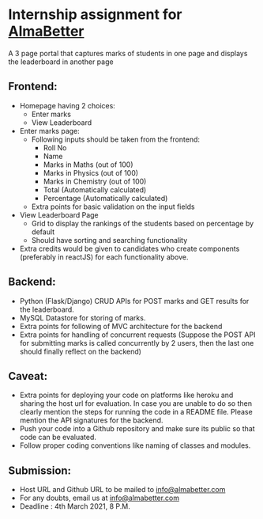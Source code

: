 # Internship assignment for [AlmaBetter](https://www.almabetter.com)

A 3 page portal that captures marks of students in one page and displays the leaderboard in another page

## Frontend:

- Homepage having 2 choices:
  - Enter marks
  - View Leaderboard
- Enter marks page:
  - Following inputs should be taken from the frontend:
    - Roll No
    - Name
    - Marks in Maths (out of 100)
    - Marks in Physics (out of 100)
    - Marks in Chemistry (out of 100)
    - Total (Automatically calculated)
    - Percentage (Automatically calculated)
  - Extra points for basic validation on the input fields
- View Leaderboard Page
  - Grid to display the rankings of the students based on percentage by default
  - Should have sorting and searching functionality
- Extra credits would be given to candidates who create components (preferably in reactJS) for each functionality above.

## Backend:

- Python (Flask/Django) CRUD APIs for POST marks and GET results for the leaderboard.
- MySQL Datastore for storing of marks.
- Extra points for following of MVC architecture for the backend
- Extra points for handling of concurrent requests (Suppose the POST API for submitting marks is called concurrently by 2 users, then the last one should finally reflect on the backend)

## Caveat:

- Extra points for deploying your code on platforms like heroku and sharing the host url for evaluation. In case you are unable to do so then clearly mention the steps for running the code in a README file. Please mention the API signatures for the backend.
- Push your code into a Github repository and make sure its public so that code can be evaluated.
- Follow proper coding conventions like naming of classes and modules.

## Submission:

- Host URL and Github URL to be mailed to info@almabetter.com
- For any doubts, email us at info@almabetter.com
- Deadline : 4th March 2021, 8 P.M.
